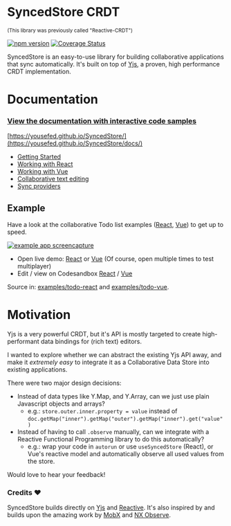 # SyncedStore CRDT

<small>(This library was previously called "Reactive-CRDT")</small>

[![npm version](https://badge.fury.io/js/%40syncedstore%2Fcore.svg)](https://badge.fury.io/js/%40syncedstore%2Fcore) [![Coverage Status](https://coveralls.io/repos/github/YousefED/syncedstore/badge.svg?branch=main)](https://coveralls.io/github/YousefED/syncedstore?branch=main)

SyncedStore is an easy-to-use library for building collaborative applications that sync automatically. It's built on top of [Yjs](https://github.com/yjs/yjs), a proven, high performance CRDT implementation.

# Documentation

### [View the documentation with interactive code samples](https://yousefed.github.io/SyncedStore/docs/)

[https://yousefed.github.io/SyncedStore/](https://yousefed.github.io/SyncedStore/docs/)

- [Getting Started](https://yousefed.github.io/SyncedStore/docs/basics/installation)
- [Working with React](https://yousefed.github.io/SyncedStore/docs/react)
- [Working with Vue](https://yousefed.github.io/SyncedStore/docs/vue)
- [Collaborative text editing](https://yousefed.github.io/SyncedStore/docs/advanced/richtext)
- [Sync providers](https://yousefed.github.io/SyncedStore/docs/sync-providers)

## Example

Have a look at the collaborative Todo list examples ([React](https://github.com/YousefED/syncedstore/tree/main/examples/todo-react), [Vue](https://github.com/YousefED/syncedstore/tree/main/examples/todo-vue)) to get up to speed.

[![example app screencapture](https://raw.githubusercontent.com/YousefED/syncedstore/main/syncedstore.gif)](https://github.com/YousefED/syncedstore/tree/main/examples/)

- Open live demo: [React](https://ze3vo.csb.app/) or [Vue](https://uie1c.csb.app/) (Of course, open multiple times to test multiplayer)
- Edit / view on Codesandbox [React](https://codesandbox.io/s/todo-react-ze3vo) / [Vue](https://codesandbox.io/s/todo-vue-uie1c)

Source in: [examples/todo-react](https://github.com/YousefED/syncedstore/tree/main/examples/todo-react) and [examples/todo-vue](https://github.com/YousefED/syncedstore/tree/main/examples/todo-vue).

# Motivation

Yjs is a very powerful CRDT, but it's API is mostly targeted to create high-performant data bindings for (rich text) editors.

I wanted to explore whether we can abstract the existing Yjs API away, and make it _extremely easy_ to integrate it as a Collaborative Data Store into existing applications.

There were two major design decisions:

- Instead of data types like Y.Map, and Y.Array, can we just use plain Javascript objects and arrays?
  - e.g.: `store.outer.inner.property = value` instead of `doc.getMap("inner").getMap("outer").getMap("inner").get("value")`
- Instead of having to call `.observe` manually, can we integrate with a Reactive Functional Programming library to do this automatically?
  - e.g.: wrap your code in `autorun` or use `useSyncedStore` (React), or Vue's reactive model and automatically observe all used values from the store.

Would love to hear your feedback!

### Credits ❤️

SyncedStore builds directly on [Yjs](https://github.com/yjs/yjs) and [Reactive](https://www.github.com/yousefed/reactive). It's also inspired by and builds upon the amazing work by [MobX](https://mobx.js.org/) and [NX Observe](https://github.com/nx-js/observer-util).
